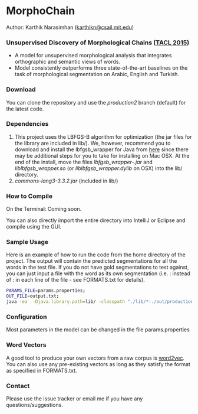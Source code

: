 # MorphoChain #

Author: Karthik Narasimhan (karthikn@csail.mit.edu)

### Unsupervised Discovery of Morphological Chains ([TACL 2015](https://tacl2013.cs.columbia.edu/ojs/index.php/tacl/article/view/458)) ###

* A model for unsupervised morphological analysis that integrates orthographic and semantic views of words.
* Model consistently outperforms three state-of-the-art baselines on the task of morphological segmentation on Arabic, English and Turkish.

### Download ###
You can clone the repository and use the *production2* branch (default) for the latest code.

### Dependencies ###
  1. This project uses the LBFGS-B algorithm for optimization (the jar files for the library are included in lib/). We, however, recommend you to download and install the lbfgsb_wrapper for Java from [here](https://github.com/mkobos/lbfgsb_wrapper) since there may be additional steps for you to take for installing on Mac OSX. At the end of the install, move the files *lbfgsb_wrapper-<version>.jar* and *liblbfgsb_wrapper.so* (or *liblbfgsb_wrapper.dylib* on OSX) into the lib/ directory.
  2. *commons-lang3-3.3.2.jar* (included in lib/)

### How to Compile ###

On the Terminal: Coming soon.

You can also directly import the entire directory into IntelliJ or Eclipse and compile using the GUI.

### Sample Usage ###

Here is an example of how to run the code from the home directory of the project. The output will contain the predicted segmentations for all the words in the test file. If you do not have gold segmentations
to test against, you can just input a file with the word as its own segmentation (i.e. <word>:<word> instead of <word>:<segmentation> in each line of the file - see FORMATS.txt for details).
```bash
PARAMS_FILE=params.properties;
OUT_FILE=output.txt;
java -ea  -Djava.library.path=lib/ -classpath "./lib/*:./out/production/Morphology" Main $PARAMS_FILE >$OUT_FILE
```

### Configuration ###
Most parameters in the model can be changed in the file params.properties

### Word Vectors ###
A good tool to produce your own vectors from a raw corpus is [word2vec](https://code.google.com/p/word2vec/). You can also use any pre-existing vectors as long as they satisfy the format as specified in FORMATS.txt.

### Contact ###
Please use the issue tracker or email me if you have any questions/suggestions.
